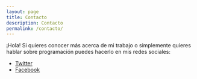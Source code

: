 ```yaml
---
layout: page
title: Contacto
description: Contacto
permalink: /contacto/
---
```


¡Hola! Si quieres conocer más acerca de mi trabajo o simplemente quieres
hablar sobre programación puedes hacerlo en mis redes sociales:

* [Twitter](https://twitter.com/giovanni_cortes)
* [Facebook](https://www.facebook.com/agiovannicortes/)

